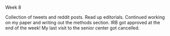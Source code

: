 Week 8

Collection of tweets and reddit posts. Read up editorials. Continued working on my paper and writing out the methods section.  IRB got approved at the end of the week! My last visit to the senior center got cancelled. 
